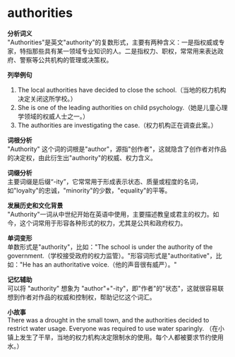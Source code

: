 # authorities

**分析词义**  
"Authorities"是英文"authority"的复数形式，主要有两种含义：一是指权威或专家，特指那些具有某一领域专业知识的人。二是指权力、职权，常常用来表达政府、警察等公共机构的管理或决策权。

  

**列举例句**

  

1.  The local authorities have decided to close the school.（当地的权力机构决定关闭这所学校。）
2.  She is one of the leading authorities on child psychology.（她是儿童心理学领域的权威人士之一。）
3.  The authorities are investigating the case.（权力机构正在调查此案。）

  

**词根分析**  
"Authority" 这个词的词根是"author"，源指"创作者"，这就隐含了创作者对作品的决定权，由此衍生出"authority"的权威、权力含义。

  

**词缀分析**  
主要词缀是后缀“-ity”，它常常用于形成表示状态、质量或程度的名词，如"loyalty"的忠诚，"minority"的少数，"equality"的平等。

  

**发展历史和文化背景**  
"Authority"一词从中世纪开始在英语中使用，主要描述教皇或君主的权力。如今，这个词常用于形容各种形式的权力，尤其是公共和政府权力。

  

**单词变形**  
单数形式是"authority"，比如："The school is under the authority of the government.（学校接受政府的权力监管）。"形容词形式是"authoritative"，比如："He has an authoritative voice.（他的声音很有威严）。"

  

**记忆辅助**  
可以将 "authority" 想象为 "author"+"-ity"，即"作者"的"状态"，这就很容易联想到作者对作品的权威和控制权，帮助记忆这个词汇。

  

**小故事**  
There was a drought in the small town, and the authorities decided to restrict water usage. Everyone was required to use water sparingly. （在小镇上发生了干旱，当地的权力机构决定限制水的使用。每个人都被要求节约使用水。）
